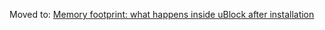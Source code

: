 Moved to: [Memory footprint: what happens inside uBlock after installation](./Memory-footprint:-what-happens-inside-uBlock-after-installation)